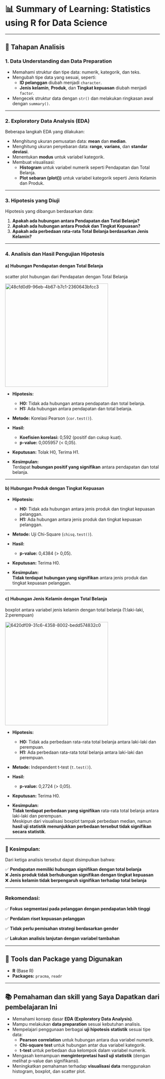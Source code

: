 # 📊 Summary of Learning: Statistics using R for Data Science

---

## 📌 Tahapan Analisis

### 1. Data Understanding dan Data Preparation

- Memahami struktur dan tipe data: numerik, kategorik, dan teks.
- Mengubah tipe data yang sesuai, seperti:
  - **ID pelanggan** diubah menjadi `character`.
  - **Jenis kelamin**, **Produk**, dan **Tingkat kepuasan** diubah menjadi `factor`.
- Mengecek struktur data dengan `str()` dan melakukan ringkasan awal dengan `summary()`.

---

### 2. Exploratory Data Analysis (EDA)

Beberapa langkah EDA yang dilakukan:

- Menghitung ukuran pemusatan data: **mean** dan **median**.
- Menghitung ukuran penyebaran data: **range**, **varians**, dan **standar deviasi**.
- Menentukan **modus** untuk variabel kategorik.
- Membuat visualisasi:
  - **Histogram** untuk variabel numerik seperti Pendapatan dan Total Belanja.
  - **Plot sebaran (plot())** untuk variabel kategorik seperti Jenis Kelamin dan Produk.

---

### 3. Hipotesis yang Diuji

Hipotesis yang dibangun berdasarkan data:

1. **Apakah ada hubungan antara Pendapatan dan Total Belanja?**
2. **Apakah ada hubungan antara Produk dan Tingkat Kepuasan?**
3. **Apakah ada perbedaan rata-rata Total Belanja berdasarkan Jenis Kelamin?**

---

### 4. Analisis dan Hasil Pengujian Hipotesis

#### a) Hubungan Pendapatan dengan Total Belanja

scatter plot hubungan dari  Pendapatan dengan Total Belanja

<img width="335" alt="48cfd0d9-96eb-4b67-b7c1-2360643bfcc3" src="https://github.com/user-attachments/assets/0dfc0f58-b838-4081-ba17-d46d4145f910" />


- **Hipotesis:**
  - **H0:** Tidak ada hubungan antara pendapatan dan total belanja.
  - **H1:** Ada hubungan antara pendapatan dan total belanja.

- **Metode:** Korelasi Pearson (`cor.test()`).

- **Hasil:**
  - **Koefisien korelasi:** 0,592 (positif dan cukup kuat).
  - **p-value:** 0,005957 (< 0,05).

- **Keputusan:** Tolak H0, Terima H1.

- **Kesimpulan:**  
  Terdapat **hubungan positif yang signifikan** antara pendapatan dan total belanja.

---

#### b) Hubungan Produk dengan Tingkat Kepuasan

- **Hipotesis:**
  - **H0:** Tidak ada hubungan antara jenis produk dan tingkat kepuasan pelanggan.
  - **H1:** Ada hubungan antara jenis produk dan tingkat kepuasan pelanggan.

- **Metode:** Uji Chi-Square (`chisq.test()`).

- **Hasil:**
  - **p-value:** 0,4384 (> 0,05).

- **Keputusan:** Terima H0.

- **Kesimpulan:**  
  **Tidak terdapat hubungan yang signifikan** antara jenis produk dan tingkat kepuasan pelanggan.

---

#### c) Hubungan Jenis Kelamin dengan Total Belanja

boxplot antara variabel jenis kelamin dengan total belanja (1:laki-laki, 2:perempuan)

<img width="335" alt="6420df09-31c6-4358-8002-bedd574832c0" src="https://github.com/user-attachments/assets/890cad4a-d417-4b9e-ae20-c09764145c5c" />


- **Hipotesis:**
  - **H0:** Tidak ada perbedaan rata-rata total belanja antara laki-laki dan perempuan.
  - **H1:** Ada perbedaan rata-rata total belanja antara laki-laki dan perempuan.

- **Metode:** Independent t-test (`t.test()`).

- **Hasil:**
  - **p-value:** 0,2724 (> 0,05).

- **Keputusan:** Terima H0.

- **Kesimpulan:**  
  **Tidak terdapat perbedaan yang signifikan** rata-rata total belanja antara laki-laki dan perempuan.  
  Meskipun dari visualisasi boxplot tampak perbedaan median, namun **hasil uji statistik menunjukkan perbedaan tersebut tidak signifikan secara statistik**.

---

### 🔎 Kesimpulan:
Dari ketiga analisis tersebut dapat disimpulkan bahwa:

✅ **Pendapatan memiliki hubungan signifikan dengan total belanja**  
❌ **Jenis produk tidak berhubungan signifikan dengan tingkat kepuasan**  
❌ **Jenis kelamin tidak berpengaruh signifikan terhadap total belanja**

---

### Rekomendasi:

  ✅ **Fokus segmentasi pada pelanggan dengan pendapatan lebih tinggi**
  
  ✅ **Perdalam riset kepuasan pelanggan**
  
  ✅ **Tidak perlu pemisahan strategi berdasarkan gender**
  
  ✅ **Lakukan analisis lanjutan dengan variabel tambahan**

---

## 🚀 Tools dan Package yang Digunakan

- **R** (Base R)
- **Packages:** `pracma`, `readr`

---

## 📚 Pemahaman dan skill yang Saya Dapatkan dari pembelajaran Ini

- Memahami konsep dasar **EDA (Exploratory Data Analysis)**.
- Mampu melakukan **data preparation** sesuai kebutuhan analisis.
- Mempelajari penggunaan berbagai **uji hipotesis statistik** sesuai tipe data:
  - **Pearson correlation** untuk hubungan antara dua variabel numerik.
  - **Chi-square test** untuk hubungan antar dua variabel kategorik.
  - **t-test** untuk perbedaan dua kelompok dalam variabel numerik.
- Mengasah kemampuan **menginterpretasi hasil uji statistik** (dengan melihat p-value dan signifikansi).
- Meningkatkan pemahaman terhadap **visualisasi data** menggunakan histogram, boxplot, dan scatter plot.

